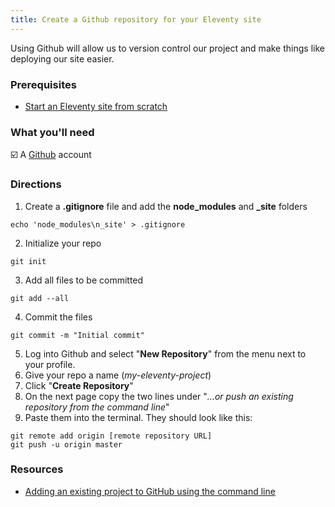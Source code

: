 ```yaml
---
title: Create a Github repository for your Eleventy site
---
```


Using Github will allow us to version control our project and make things like deploying our site easier.

### Prerequisites

- [Start an Eleventy site from scratch](/recipes/start-an-eleventy-site-from-scratch/)

### What you'll need

☑️ A [Github](https://github.com) account

### Directions

1. Create a **.gitignore** file and add the **node_modules** and **_site** folders
```text
echo 'node_modules\n_site' > .gitignore
```

2. Initialize your repo
```text
git init
```

3. Add all files to be committed
```text
git add --all
```
4. Commit the files
```text
git commit -m "Initial commit"
```
5. Log into Github and select "**New Repository**" from the menu next to your profile.
6. Give your repo a name (*my-eleventy-project*)
7. Click "**Create Repository**"
8. On the next page copy the two lines under "*...or push an existing repository from the command line*"
9. Paste them into the terminal. They should look like this:
```text
git remote add origin [remote repository URL]
git push -u origin master
```

### Resources

* [Adding an existing project to GitHub using the command line](https://docs.github.com/en/github/importing-your-projects-to-github/adding-an-existing-project-to-github-using-the-command-line)